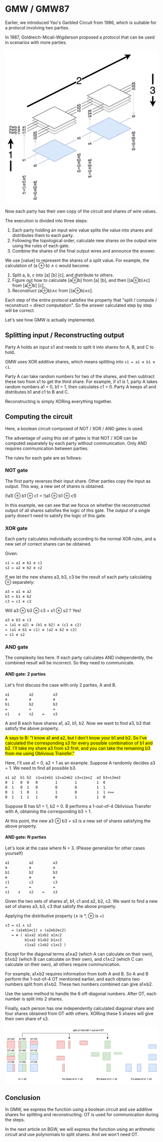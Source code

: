 # GMW / GMW87

Earlier, we introduced Yao's Garbled Circuit from 1986, which is suitable for a protocol involving two parties.

In 1987, Goldreich-Micali-Wigderson proposed a protocol that can be used in scenarios with more parties.

![GMW-overview.png](images/GMW-overview.png)

Now each party has their own copy of the circuit and shares of wire values.

The execution is divided into three steps:

1. Each party holding an input wire value splits the value into shares and distributes them to each party.
2. Following the topological order, calculate new shares on the output wire using the rules of each gate.
3. Combine the shares of the final output wires and announce the answer.

We use [value] to represent the shares of a split value. For example, the calculation of (a ⊕ b) ∧ c would become:
1. Split a, b, c into [a] [b] [c], and distribute to others.
2. Figure out how to calculate [a⊕b] from [a] [b], and then [(a⊕b)∧c] from [a⊕b] [c].
3. Reconstruct (a⊕b)∧c from [(a⊕b)∧c].

Each step of the entire protocol satisfies the property that "split / compute / reconstruct = direct computation". So the answer calculated step by step will be correct.

Let's see how GMW is actually implemented.

## Splitting input / Reconstructing output

Party A holds an input s1 and needs to split it into shares for A, B, and C to hold.

GMW uses XOR additive shares, which means splitting into `s1 = a1 ⊕ b1 ⊕ c1`.

Party A can take random numbers for two of the shares, and then subtract these two from s1 to get the third share.
For example, if s1 is 1, party A takes random numbers a1 = 0, b1 = 1, then calculates c1 = 0.
Party A keeps a1 and distributes b1 and c1 to B and C.

Reconstructing is simply XORing everything together.

## Computing the circuit

Here, a boolean circuit composed of NOT / XOR / AND gates is used.

The advantage of using this set of gates is that NOT / XOR can be computed separately by each party without communication. Only AND requires communication between parties.

The rules for each gate are as follows:

### NOT gate

The first party reverses their input share. Other parties copy the input as output. This way, a new set of shares is obtained.

(!a1) ⊕ b1 ⊕ c1 = !(a1 ⊕ b1 ⊕ c1)

In this example, we can see that we focus on whether the reconstructed output of all shares satisfies the logic of this gate. The output of a single party doesn't need to satisfy the logic of this gate.

### XOR gate

Each party calculates individually according to the normal XOR rules, and a new set of correct shares can be obtained.

Given:
```
s1 = a1 ⊕ b1 ⊕ c1
s2 = a2 ⊕ b2 ⊕ c2
```
If we let the new shares a3, b3, c3 be the result of each party calculating ⊕ separately:
```
a3 = a1 ⊕ a2
b3 = b1 ⊕ b2
c3 = c1 ⊕ c2
```
Will a3 ⊕ b3 ⊕ c3 = s1 ⊕ s2 ?
Yes!
```
a3 ⊕ b3 ⊕ c3
= (a1 ⊕ a2) ⊕ (b1 ⊕ b2) ⊕ (c1 ⊕ c2)
= (a1 ⊕ b1 ⊕ c1) ⊕ (a2 ⊕ b2 ⊕ c2)
= s1 ⊕ s2
```

### AND gate

The complexity lies here. If each party calculates AND independently, the combined result will be incorrect. So they need to communicate.

#### AND gate: 2 parties

Let's first discuss the case with only 2 parties, A and B.

```
a1         a2         a3
⊕          ⊕          ⊕
b1         b2         b3
=          =          =
s1    ∧    s2    =    s3
```
A and B each have shares a1, a2, b1, b2. Now we want to find a3, b3 that satisfy the above property.

<mark>A says to B: "I know a1 and a2, but I don't know your b1 and b2. So I've calculated the corresponding s3 for every possible combination of b1 and b2. I'll take my share a3 from s3 first, and you can take the remaining b3 from me using Oblivious Transfer."</mark>

Here, I'll use a1 = 0, a2 = 1 as an example. Suppose A randomly decides a3 = 1. We need to find all possible b3.
```
a1 a2  b1 b2  s1=a1⊕b1 s2=a2⊕b2 s3=s1⊕s2  a3 b3=s3⊕a3
0  1   0  0   0        1        1         1  0
0  1   0  1   0        0        0         1  1
0  1   1  0   1        1        0         1  1 <==
0  1   1  1   1        0        1         1  0
```

Suppose B has b1 = 1, b2 = 0.
B performs a 1-out-of-4 Oblivious Transfer with A, obtaining the corresponding b3 = 1.

At this point, the new a3 ⊕ b3 = s3 is a new set of shares satisfying the above property.

#### AND gate: N parties

Let's look at the case where N = 3. (Please generalize for other cases yourself)

```
a1         a2         a3
⊕          ⊕          ⊕
b1         b2         b3
⊕          ⊕          ⊕
c1         c2         c3
=          =          =
s1    ∧    s2    =    s3
```

Given the two sets of shares a1, b1, c1 and a2, b2, c2. We want to find a new set of shares a3, b3, c3 that satisfy the above property.

Applying the distributive property (∧ is *, ⊕ is +)
```
s3 = s1 ∧ s2
   = (a1⊕b1⊕c1) ∧ (a2⊕b2⊕c2)
   = ⊕ ( a1∧a2 a1∧b2 a1∧c2
         b1∧a2 b1∧b2 b1∧c2
         c1∧a2 c1∧b2 c1∧c2 )
```
Except for the diagonal terms a1∧a2 (which A can calculate on their own), b1∧b2 (which B can calculate on their own), and c1∧c2 (which C can calculate on their own), all others require communication.

For example, a1∧b2 requires information from both A and B. So A and B perform the 1-out-of-4 OT mentioned earlier, and each obtains two numbers split from a1∧b2. These two numbers combined can give a1∧b2.

Use the same method to handle the 6 off-diagonal numbers. After OT, each number is split into 2 shares.

Finally, each person has one independently calculated diagonal share and four shares obtained from OT with others. XORing these 5 shares will give their own share of s3.

![GMW-OT.png](images/GMW-OT.png)

## Conclusion

In GMW, we express the function using a boolean circuit and use additive shares for splitting and reconstructing. OT is used for communication during the steps.

In the next article on BGW, we will express the function using an arithmetic circuit and use polynomials to split shares. And we won't need OT.
